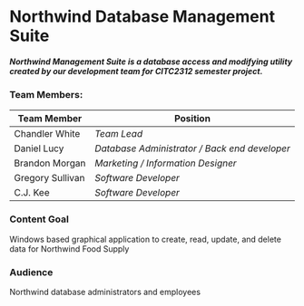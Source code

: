 # Northwind Database Management Suite

##### Northwind Management Suite is a database access and modifying utility created by our development team for CITC2312 semester project.

### Team Members: 
Team Member | Position
------------ | -------------
Chandler White | _Team Lead_
Daniel Lucy | _Database Administrator / Back end developer_
Brandon Morgan | _Marketing / Information Designer_
Gregory Sullivan | _Software Developer_
C.J. Kee | _Software Developer_

### Content Goal
Windows based graphical application to create, read, update, and delete data for Northwind Food Supply

### Audience 
Northwind database administrators and employees


